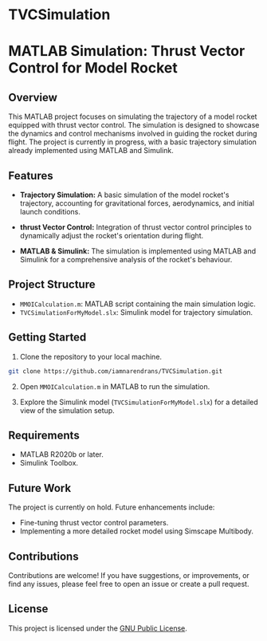 # TVCSimulation


# MATLAB Simulation: Thrust Vector Control for Model Rocket

## Overview

This MATLAB project focuses on simulating the trajectory of a model rocket equipped with thrust vector control. The simulation is designed to showcase the dynamics and control mechanisms involved in guiding the rocket during flight. The project is currently in progress, with a basic trajectory simulation already implemented using MATLAB and Simulink.

## Features

- **Trajectory Simulation:** A basic simulation of the model rocket's trajectory, accounting for gravitational forces, aerodynamics, and initial launch conditions.

- **thrust Vector Control:** Integration of thrust vector control principles to dynamically adjust the rocket's orientation during flight.

- **MATLAB & Simulink:** The simulation is implemented using MATLAB and Simulink for a comprehensive analysis of the rocket's behaviour.

## Project Structure

- `MMOICalculation.m`: MATLAB script containing the main simulation logic.
- `TVCSimulationForMyModel.slx`: Simulink model for trajectory simulation.

## Getting Started

1. Clone the repository to your local machine.

```bash
git clone https://github.com/iamnarendrans/TVCSimulation.git
```

2. Open `MMOICalculation.m` in MATLAB to run the simulation.

3. Explore the Simulink model (`TVCSimulationForMyModel.slx`) for a detailed view of the simulation setup.

## Requirements

- MATLAB R2020b or later.
- Simulink Toolbox.

## Future Work

The project is currently on hold. Future enhancements include:

- Fine-tuning thrust vector control parameters.
- Implementing a more detailed rocket model using Simscape Multibody.

## Contributions

Contributions are welcome! If you have suggestions, or improvements, or find any issues, please feel free to open an issue or create a pull request.

## License

This project is licensed under the [GNU Public License](LICENSE).
